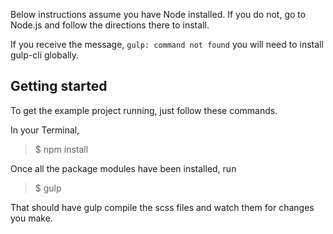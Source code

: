 Below instructions assume you have Node installed. If you do not, go to Node.js and follow the directions there to install. 

If you receive the message, `gulp: command not found` you will need to install gulp-cli globally. 


## Getting started
To get the example project running, just follow these commands.

In your Terminal, 

> $ npm install

Once all the package modules have been installed, run

> $ gulp

That should have gulp compile the scss files and watch them for changes you make. 


